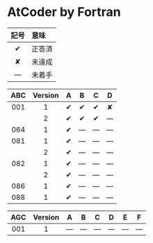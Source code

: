 # AtCoder by Fortran #

|記号|意味|
|:-:|:-|
|&#x2714;|正答済|
|&#x2718;|未達成|
|&#x2014;|未着手|

|ABC|Version|A|B|C|D|
|:-:|:-:|:-:|:-:|:-:|:-:|
|001|1|&#x2714;|&#x2714;|&#x2714;|&#x2718;|
|   |2|&#x2714;|&#x2714;|&#x2714;|&#x2014;|
|064|1|&#x2714;|&#x2014;|&#x2014;|&#x2014;|
|081|1|&#x2714;|&#x2014;|&#x2014;|&#x2014;|
|   |2|&#x2714;|&#x2014;|&#x2014;|&#x2014;|
|082|1|&#x2714;|&#x2014;|&#x2014;|&#x2014;|
|   |2|&#x2714;|&#x2014;|&#x2014;|&#x2014;|
|086|1|&#x2714;|&#x2014;|&#x2014;|&#x2014;|
|088|1|&#x2714;|&#x2014;|&#x2014;|&#x2014;|

|AGC|Version|A|B|C|D|E|F|
|:-:|:-:|:-:|:-:|:-:|:-:|:-:|:-:|
|001|1|&#x2014;|&#x2014;|&#x2014;|&#x2014;|&#x2014;|&#x2014;|
